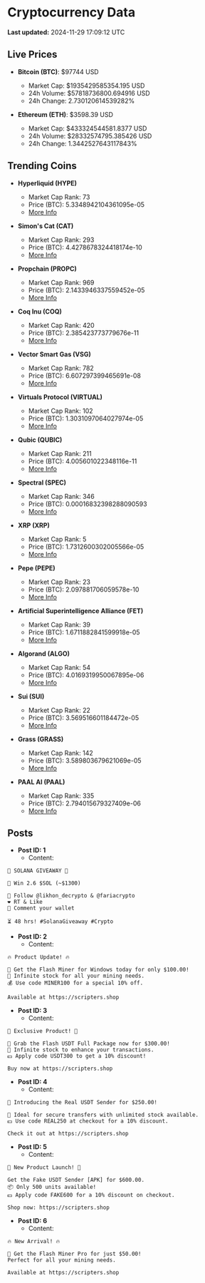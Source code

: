 # Cryptocurrency Data

**Last updated:** 2024-11-29 17:09:12 UTC

## Live Prices
- **Bitcoin (BTC)**: $97744 USD
  - Market Cap: $1935429585354.195 USD
  - 24h Volume: $57818736800.694916 USD
  - 24h Change: 2.730120614539282%

- **Ethereum (ETH)**: $3598.39 USD
  - Market Cap: $433324544581.8377 USD
  - 24h Volume: $28332574795.385426 USD
  - 24h Change: 1.3442527643117843%

## Trending Coins
- **Hyperliquid (HYPE)**
  - Market Cap Rank: 73
  - Price (BTC): 5.3348942104361095e-05
  - [More Info](https://www.coingecko.com/en/coins/hyperliquid)

- **Simon's Cat (CAT)**
  - Market Cap Rank: 293
  - Price (BTC): 4.4278678324418174e-10
  - [More Info](https://www.coingecko.com/en/coins/simons-cat)

- **Propchain (PROPC)**
  - Market Cap Rank: 969
  - Price (BTC): 2.1433946337559452e-05
  - [More Info](https://www.coingecko.com/en/coins/propchain)

- **Coq Inu (COQ)**
  - Market Cap Rank: 420
  - Price (BTC): 2.385423773779676e-11
  - [More Info](https://www.coingecko.com/en/coins/coq-inu)

- **Vector Smart Gas (VSG)**
  - Market Cap Rank: 782
  - Price (BTC): 6.607297399465691e-08
  - [More Info](https://www.coingecko.com/en/coins/vector-smart-gas)

- **Virtuals Protocol (VIRTUAL)**
  - Market Cap Rank: 102
  - Price (BTC): 1.3031097064027974e-05
  - [More Info](https://www.coingecko.com/en/coins/virtual-protocol)

- **Qubic (QUBIC)**
  - Market Cap Rank: 211
  - Price (BTC): 4.005601022348116e-11
  - [More Info](https://www.coingecko.com/en/coins/qubic)

- **Spectral (SPEC)**
  - Market Cap Rank: 346
  - Price (BTC): 0.00016832398288090593
  - [More Info](https://www.coingecko.com/en/coins/spectral)

- **XRP (XRP)**
  - Market Cap Rank: 5
  - Price (BTC): 1.7312600302005566e-05
  - [More Info](https://www.coingecko.com/en/coins/xrp)

- **Pepe (PEPE)**
  - Market Cap Rank: 23
  - Price (BTC): 2.097881706059578e-10
  - [More Info](https://www.coingecko.com/en/coins/pepe)

- **Artificial Superintelligence Alliance (FET)**
  - Market Cap Rank: 39
  - Price (BTC): 1.6711882841599918e-05
  - [More Info](https://www.coingecko.com/en/coins/artificial-superintelligence-alliance)

- **Algorand (ALGO)**
  - Market Cap Rank: 54
  - Price (BTC): 4.0169319950067895e-06
  - [More Info](https://www.coingecko.com/en/coins/algorand)

- **Sui (SUI)**
  - Market Cap Rank: 22
  - Price (BTC): 3.569516601184472e-05
  - [More Info](https://www.coingecko.com/en/coins/sui)

- **Grass (GRASS)**
  - Market Cap Rank: 142
  - Price (BTC): 3.589803679621069e-05
  - [More Info](https://www.coingecko.com/en/coins/grass)

- **PAAL AI (PAAL)**
  - Market Cap Rank: 335
  - Price (BTC): 2.794015679327409e-06
  - [More Info](https://www.coingecko.com/en/coins/paal-ai)

## Posts
- **Post ID: 1**
  - Content:
```
🚀 SOLANA GIVEAWAY 🚀

🎁 Win 2.6 $SOL (~$1300)

🤝 Follow @likhon_decrypto & @fariacrypto
❤️ RT & Like
💬 Comment your wallet

⏳ 48 hrs! #SolanaGiveaway #Crypto
```

- **Post ID: 2**
  - Content:
```
🔥 Product Update! 🔥

🚀 Get the Flash Miner for Windows today for only $100.00!
🔋 Infinite stock for all your mining needs.
💰 Use code MINER100 for a special 10% off.

Available at https://scripters.shop
```

- **Post ID: 3**
  - Content:
```
🎁 Exclusive Product! 🎁

💸 Grab the Flash USDT Full Package now for $300.00!
🎉 Infinite stock to enhance your transactions.
💵 Apply code USDT300 to get a 10% discount!

Buy now at https://scripters.shop
```

- **Post ID: 4**
  - Content:
```
💎 Introducing the Real USDT Sender for $250.00!

💼 Ideal for secure transfers with unlimited stock available.
💵 Use code REAL250 at checkout for a 10% discount.

Check it out at https://scripters.shop
```

- **Post ID: 5**
  - Content:
```
🚀 New Product Launch! 🚀

Get the Fake USDT Sender [APK] for $600.00.
📦 Only 500 units available!
💵 Apply code FAKE600 for a 10% discount on checkout.

Shop now: https://scripters.shop
```

- **Post ID: 6**
  - Content:
```
🔥 New Arrival! 🔥

💸 Get the Flash Miner Pro for just $50.00!
Perfect for all your mining needs.

Available at https://scripters.shop
```

